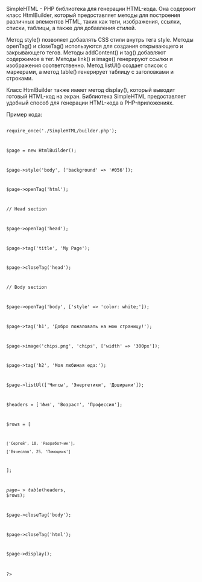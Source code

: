 SimpleHTML - PHP библиотека для генерации HTML-кода. Она содержит класс HtmlBuilder, который предоставляет методы для построения различных элементов HTML, таких как теги, изображения, ссылки, списки, таблицы, а также для добавления стилей.

Метод style() позволяет добавлять CSS стили внутрь тега style. Методы openTag() и closeTag() используются для создания открывающего и закрывающего тегов. Методы addContent() и tag() добавляют содержимое в тег. Методы link() и image() генерируют ссылки и изображения соответственно. Метод listUl() создает список с маркерами, а метод table() генерирует таблицу с заголовками и строками.

Класс HtmlBuilder также имеет метод display(), который выводит готовый HTML-код на экран. Библиотека SimpleHTML предоставляет удобный способ для генерации HTML-кода в PHP-приложениях.

Пример кода:


<code>
<?php

require_once('./SimpleHTML/builder.php');



$page = new HtmlBuilder();



$page->style('body', ['background' => '#056']);

$page->openTag('html');



// Head section

$page->openTag('head');

$page->tag('title', 'My Page');

$page->closeTag('head');



// Body section

$page->openTag('body', ['style' => 'color: white;']);



$page->tag('h1', 'Добро пожаловать на мою страницу!');



$page->image('chips.png', 'chips', ['width' => '300px']);



$page->tag('h2', 'Моя любимая еда:');

$page->listUl(['Чипсы', 'Энергетики', 'Дошираки']);



$headers = ['Имя', 'Возраст', 'Профессия'];

$rows = [

    ['Сергей', 18, 'Разработчик'],

    ['Вячеслав', 25, 'Помощник']

];

$page->table($headers, $rows);



$page->closeTag('body');

$page->closeTag('html');



$page->display();

?>
</code>

